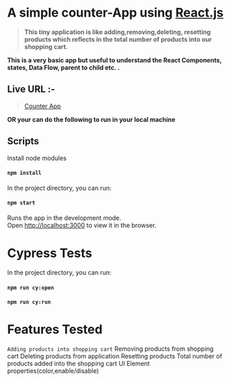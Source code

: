 # A simple counter-App using [React.js](https://reactjs.org)

> **This tiny application is like adding,removing,deleting, resetting products which reflects in the total number of products into our shopping cart.**

**This is a very basic app but useful to understand the React Components, states, Data Flow, parent to child etc. .**

## Live URL :-

> [Counter App](https://obscure-waters-60500.herokuapp.com)

**OR your can do the following to run in your local machine**

## Scripts

Install node modules

#### `npm install`

In the project directory, you can run:

#### `npm start`

Runs the app in the development mode.<br>
Open [http://localhost:3000](http://localhost:3000) to view it in the browser.


# Cypress Tests

In the project directory, you can run:

#### `npm run cy:open`
#### `npm run cy:run`

# Features Tested

`Adding products into shopping cart`
Removing products from shopping cart
Deleting products from application
Resetting products 
Total number of products added into the shopping cart
UI Element properties(color,enable/disable)

